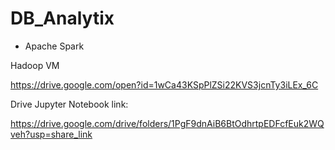 # DB_Analytix
* Apache Spark


Hadoop VM

https://drive.google.com/open?id=1wCa43KSpPlZSi22KVS3jcnTy3iLEx_6C

Drive Jupyter Notebook link:

https://drive.google.com/drive/folders/1PgF9dnAiB6BtOdhrtpEDFcfEuk2WQveh?usp=share_link
